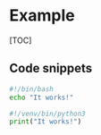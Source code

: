 # Example

[TOC]

## Code snippets

```bash
#!/bin/bash
echo "It works!"
```

```python
#!/venv/bin/python3
print("It works!")
```
